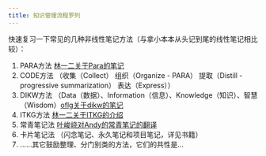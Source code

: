 ```yaml
---
title: 知识管理流程罗列
---
```


快速复习一下常见的几种非线性笔记方法（与拿小本本从头记到尾的线性笔记相比较）：

1. PARA方法 [林一二关于Para的笔记](https://onetwo.ren/wiki/#PARA)
1. CODE方法 （收集（Collect） 组织（Organize - PARA） 提取（Distill - progressive summarization） 表达（Express））
1. DIKW方法 （Data（数据）、Information（信息）、Knowledge（知识）、智慧（Wisdom）[oflg关于dikw的笔记](https://oflg.vercel.app/note#%E6%83%85%E6%8A%A5%E5%AD%A6%E5%9F%BA%E7%A1%80%E6%95%99%E7%A8%8B%2F3b949400ee59)
1. ITKG方法 [林一二关于ITKG的介绍](https://onetwo.ren/wiki/#ITKG)
1. 常青笔记法 [叶峻峣对Andy的常青笔记的翻译](https://zhuanlan.zhihu.com/p/416319260)
1. 卡片笔记法 （闪念笔记、永久笔记和项目笔记，详见书籍）
1. ……其它鼓励整理、分门别类的方法，它们的共性是…